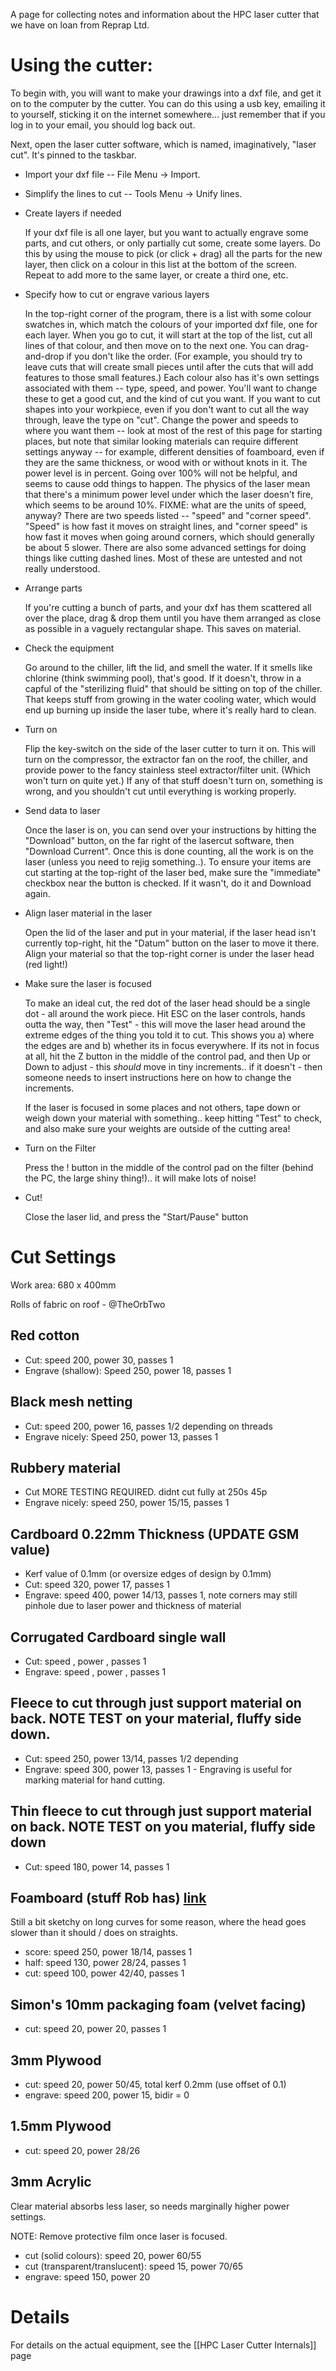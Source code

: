 A page for collecting notes and information about the HPC laser cutter that we have on loan from Reprap Ltd.

# Using the cutter:

To begin with, you will want to make your drawings into a dxf file, and get it on to the computer by the cutter.  You can do this using a usb key, emailing it to yourself, sticking it on the internet somewhere... just remember that if you log in to your email, you should log back out.

Next, open the laser cutter software, which is named, imaginatively, "laser cut".  It's pinned to the taskbar.

* Import your dxf file -- File Menu -> Import.

* Simplify the lines to cut -- Tools Menu -> Unify lines. 

* Create layers if needed

    If your dxf file is all one layer, but you want to actually engrave some parts, and cut others, or only partially cut some, create some layers. Do this by using the mouse to pick (or click + drag) all the parts for the new layer, then click on a colour in this list at the bottom of the screen. Repeat to add more to the same layer, or create a third one, etc.

* Specify how to cut or engrave various layers

    In the top-right corner of the program, there is a list with some colour swatches in, which match the colours of your imported dxf file, one for each layer.  When you go to cut, it will start at the top of the list, cut all lines of that colour, and then move on to the next one.  You can drag-and-drop if you don't like the order.  (For example, you should try to leave cuts that will create small pieces until after the cuts that will add features to those small features.)  Each colour also has it's own settings associated with them -- type, speed, and power.  You'll want to change these to get a good cut, and the kind of cut you want.  If you want to cut shapes into your workpiece, even if you don't want to cut all the way through, leave the type on "cut".  Change the power and speeds to where you want them -- look at most of the rest of this page for starting places, but note that similar looking materials can require different settings anyway -- for example, different densities of foamboard, even if they are the same thickness, or wood with or without knots in it.  The power level is in percent.  Going over 100% will not be helpful, and seems to cause odd things to happen.  The physics of the laser mean that there's a minimum power level under which the laser doesn't fire, which seems to be around 10%.  FIXME: what are the units of speed, anyway?  There are two speeds listed -- "speed" and "corner speed".  "Speed" is how fast it moves on straight lines, and "corner speed" is how fast it moves when going around corners, which should generally be about 5 slower.  There are also some advanced settings for doing things like cutting dashed lines.  Most of these are untested and not really understood.

* Arrange parts

    If you're cutting a bunch of parts, and your dxf has them scattered all over the place, drag & drop them until you have them arranged as close as possible in a vaguely rectangular shape. This saves on material.

* Check the equipment

    Go around to the chiller, lift the lid, and smell the water.  If it smells like chlorine (think swimming pool), that's good.  If it doesn't, throw in a capful of the "sterilizing fluid" that should be sitting on top of the chiller.  That keeps stuff from growing in the water cooling water, which would end up burning up inside the laser tube, where it's really hard to clean.

* Turn on

    Flip the key-switch on the side of the laser cutter to turn it on.  This will turn on the compressor, the extractor fan on the roof, the chiller, and provide power to the fancy stainless steel extractor/filter unit.  (Which won't turn on quite yet.)  If any of that stuff doesn't turn on, something is wrong, and you shouldn't cut until everything is working properly.

* Send data to laser

    Once the laser is on, you can send over your instructions by hitting the "Download" button, on the far right of the lasercut software, then "Download Current". Once this is done counting, all the work is on the laser (unless you need to rejig something..). To ensure your items are cut starting at the top-right of the laser bed, make sure the "immediate" checkbox near the button is checked. If it wasn't, do it and Download again.

* Align laser material in the laser

    Open the lid of the laser and put in your material, if the laser head isn't currently top-right, hit the "Datum" button on the laser to move it there. Align your material so that the top-right corner is under the laser head (red light!)

* Make sure the laser is focused

    To make an ideal cut, the red dot of the laser head should be a single dot - all around the work piece. Hit ESC on the laser controls, hands outta the way, then "Test" - this will move the laser head around the extreme edges of the thing you told it to cut. This shows you a) where the edges are and b) whether its in focus everywhere. If its not in focus at all, hit the Z button in the middle of the control pad, and then Up or Down to adjust - this *should* move in tiny increments.. if it doesn't - then someone needs to insert instructions here on how to change the increments.

    If the laser is focused in some places and not others, tape down or weigh down your material with something.. keep hitting "Test" to check, and also make sure your weights are outside of the cutting area!

* Turn on the Filter

    Press the ! button in the middle of the control pad on the filter (behind the PC, the large shiny thing!).. it will make lots of noise!

* Cut!

    Close the laser lid, and press the "Start/Pause" button

# Cut Settings

Work area: 680 x 400mm

Rolls of fabric on roof - @TheOrbTwo

## Red cotton
* Cut: speed 200, power 30, passes 1
* Engrave (shallow): Speed 250, power 18, passes 1

## Black mesh netting
* Cut: speed 200, power 16, passes 1/2 depending on threads
* Engrave nicely: Speed 250, power 13, passes 1

## Rubbery material
* Cut  MORE TESTING REQUIRED. didnt cut fully at 250s 45p
* Engrave nicely: speed 250, power 15/15, passes 1

## Cardboard 0.22mm Thickness (UPDATE GSM value)
* Kerf value of 0.1mm (or oversize edges of design by 0.1mm)
* Cut: speed 320, power 17, passes 1
* Engrave: speed 400, power 14/13, passes 1, note corners may still pinhole due to laser power and thickness of material

## Corrugated Cardboard single wall
* Cut: speed , power , passes 1
* Engrave: speed , power , passes 1

## Fleece to cut through just support material on back. NOTE TEST on your material, fluffy side down.
* Cut: speed 250, power 13/14, passes 1/2 depending
* Engrave: speed 300, power 13, passes 1 - Engraving is useful for marking material for hand cutting.

## Thin fleece to cut through just support material on back. NOTE TEST on you material, fluffy side down
* Cut: speed 180, power 14, passes 1

## Foamboard (stuff Rob has) [link](http://www.artdiscount.co.uk/paper-board/board/foam-board/white-foam-board-5mm.html)
Still a bit sketchy on long curves for some reason, where the head goes slower than it should / does on straights.
* score: speed 250, power 18/14, passes 1
* half: speed 130, power 28/24, passes 1
* cut: speed 100, power 42/40, passes 1

## Simon's 10mm packaging foam (velvet facing)
* cut: speed 20, power 20, passes 1

## 3mm Plywood
* cut: speed 20, power 50/45, total kerf 0.2mm (use offset of 0.1)
* engrave: speed 200, power 15, bidir = 0

## 1.5mm Plywood
* cut: speed 20, power 28/26

## 3mm Acrylic

Clear material absorbs less laser, so needs marginally higher power settings.

NOTE: Remove protective film once laser is focused.

* cut (solid colours): speed 20, power 60/55
* cut (transparent/translucent): speed 15, power 70/65
* engrave: speed 150, power 20

# Details
For details on the actual equipment, see the [[HPC Laser Cutter Internals]] page
